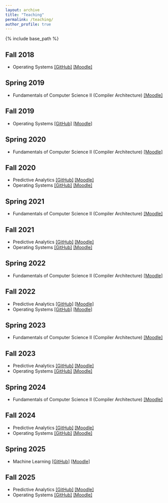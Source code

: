 ```yaml
---
layout: archive
title: "Teaching"
permalink: /teaching/
author_profile: true
---
```


{% include base_path %}

## Fall 2018
- Operating Systems [[GitHub]](https://github.com/nilsgumpfer/betriebssysteme) [[Moodle]](https://moodle.thm.de/course/view.php?id=6446)

## Spring 2019
- Fundamentals of Computer Science II (Compiler Architecture) [[Moodle]](https://moodle.thm.de/course/view.php?id=6859)

## Fall 2019
- Operating Systems [[GitHub]](https://github.com/nilsgumpfer/betriebssysteme) [[Moodle]](https://moodle.thm.de/course/view.php?id=6446)

## Spring 2020
- Fundamentals of Computer Science II (Compiler Architecture) [[Moodle]](https://moodle.thm.de/course/view.php?id=6859)

## Fall 2020
- Predictive Analytics [[GitHub]](https://github.com/nilsgumpfer/predictiveanalytics/tree/2020) [[Moodle]](https://moodle.thm.de/course/view.php?id=7181)
- Operating Systems [[GitHub]](https://github.com/nilsgumpfer/betriebssysteme) [[Moodle]](https://moodle.thm.de/course/view.php?id=6446)

## Spring 2021
- Fundamentals of Computer Science II (Compiler Architecture) [[Moodle]](https://moodle.thm.de/course/view.php?id=6859)

## Fall 2021
- Predictive Analytics [[GitHub]](https://github.com/nilsgumpfer/predictiveanalytics/tree/2021) [[Moodle]](https://moodle.thm.de/course/view.php?id=7181)
- Operating Systems [[GitHub]](https://github.com/nilsgumpfer/betriebssysteme) [[Moodle]](https://moodle.thm.de/course/view.php?id=6446)

## Spring 2022
- Fundamentals of Computer Science II (Compiler Architecture) [[Moodle]](https://moodle.thm.de/course/view.php?id=6859)

## Fall 2022
- Predictive Analytics [[GitHub]](https://github.com/nilsgumpfer/predictiveanalytics/tree/2022) [[Moodle]](https://moodle.thm.de/course/view.php?id=7181)
- Operating Systems [[GitHub]](https://github.com/nilsgumpfer/betriebssysteme) [[Moodle]](https://moodle.thm.de/course/view.php?id=6446)

## Spring 2023
- Fundamentals of Computer Science II (Compiler Architecture) [[Moodle]](https://moodle.thm.de/course/view.php?id=6859)

## Fall 2023
- Predictive Analytics [[GitHub]](https://github.com/nilsgumpfer/predictiveanalytics/tree/2023) [[Moodle]](https://moodle.thm.de/course/view.php?id=7181)
- Operating Systems [[GitHub]](https://github.com/nilsgumpfer/betriebssysteme) [[Moodle]](https://moodle.thm.de/course/view.php?id=6446)

## Spring 2024
- Fundamentals of Computer Science II (Compiler Architecture) [[Moodle]](https://moodle.thm.de/course/view.php?id=6859)

## Fall 2024
- Predictive Analytics [[GitHub]](https://github.com/nilsgumpfer/predictiveanalytics/tree/2024) [[Moodle]](https://moodle.thm.de/course/view.php?id=7181)
- Operating Systems [[GitHub]](https://github.com/nilsgumpfer/betriebssysteme) [[Moodle]](https://moodle.thm.de/course/view.php?id=6446)

## Spring 2025
- Machine Learning [[GitHub]](https://github.com/nilsgumpfer/machine_learning_stplus/tree/2025) [[Moodle]](https://moodle.thm.de/course/view.php?id=12459)

## Fall 2025
- Predictive Analytics [[GitHub]](https://github.com/nilsgumpfer/predictiveanalytics/tree/2025) [[Moodle]](https://moodle.thm.de/course/view.php?id=7181)
- Operating Systems [[GitHub]](https://github.com/nilsgumpfer/betriebssysteme) [[Moodle]](https://moodle.thm.de/course/view.php?id=6446)
